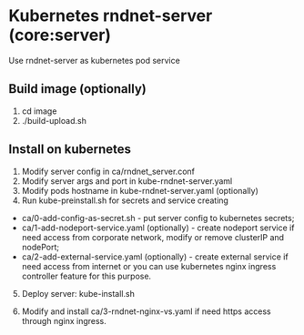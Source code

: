 # Kubernetes rndnet-server (core:server)

Use rndnet-server as kubernetes pod service

Build image (optionally)
--------------------------

1. cd image
2. ./build-upload.sh

Install on kubernetes
-------

1. Modify server config in ca/rndnet_server.conf
2. Modify server args and port in kube-rndnet-server.yaml
3. Modify pods hostname in  kube-rndnet-server.yaml (optionally)
4. Run kube-preinstall.sh for secrets and service creating 
 - ca/0-add-config-as-secret.sh - put server config to kubernetes secrets;
 - ca/1-add-nodeport-service.yaml (optionally) - create nodeport service if need access from corporate  network, modify or remove clusterIP and nodePort;
 - ca/2-add-external-service.yaml (optionally) - create external service if need access from internet or you can use kubernetes nginx ingress controller feature for this purpose.
5. Deploy server: kube-install.sh

6. Modify and install ca/3-rndnet-nginx-vs.yaml if need https access through nginx ingress.
    
